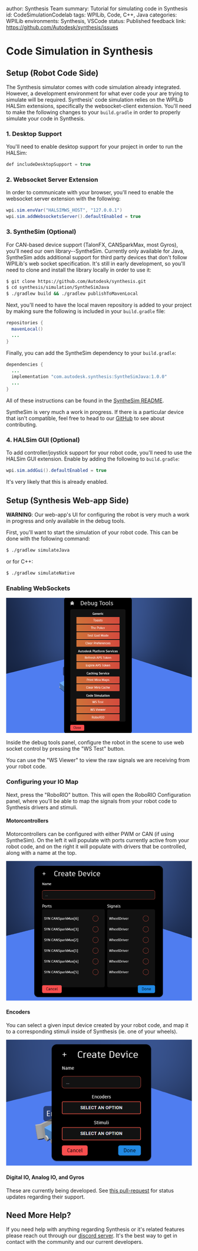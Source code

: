 author: Synthesis Team
summary: Tutorial for simulating code in Synthesis
id: CodeSimulationCodelab
tags: WPILib, Code, C++, Java
categories: WPILib
environments: Synthesis, VSCode
status: Published
feedback link: https://github.com/Autodesk/synthesis/issues

# Code Simulation in Synthesis

## Setup (Robot Code Side)

The Synthesis simulator comes with code simulation already integrated. However, a development environment for what ever code your are trying to simulate will be required.
Synthesis' code simulation relies on the WPILib HALSim extensions, specifically the websocket-client extension. You'll need to make the following changes to your `build.gradle` in order to properly simulate your code in Synthesis.

### 1. Desktop Support

You'll need to enable desktop support for your project in order to run the HALSim:

```java
def includeDesktopSupport = true
```

### 2. Websocket Server Extension

In order to communicate with your browser, you'll need to enable the websocket server extension with the following:

```java
wpi.sim.envVar("HALSIMWS_HOST", "127.0.0.1")
wpi.sim.addWebsocketsServer().defaultEnabled = true
```

### 3. SyntheSim (Optional)

For CAN-based device support (TalonFX, CANSparkMax, most Gyros), you'll need our own library--SyntheSim. Currently only available for Java, SyntheSim adds additional support for third party devices that don't follow WPILib's web socket specification. It's still in early development, so you'll need to clone and install the library locally in order to use it:

```sh
$ git clone https://github.com/Autodesk/synthesis.git
$ cd synthesis/simulation/SyntheSimJava
$ ./gradlew build && ./gradlew publishToMavenLocal
```

Next, you'll need to have the local maven repository is added to your project by making sure the following is included in your `build.gradle` file:

```java
repositories {
  mavenLocal()
  ...
}
```

Finally, you can add the SyntheSim dependency to your `build.gradle`:

```java
dependencies {
  ...
  implementation "com.autodesk.synthesis:SyntheSimJava:1.0.0"
  ...
}
```

All of these instructions can be found in the [SyntheSim README](https://github.com/Autodesk/synthesis/blob/prod/simulation/SyntheSimJava/README.md).

SyntheSim is very much a work in progress. If there is a particular device that isn't compatible, feel free to head to our [GitHub](https://github.com/Autodesk/synthesis) to see about contributing.

### 4. HALSim GUI (Optional)

To add controller/joystick support for your robot code, you'll need to use the HALSim GUI extension. Enable by adding the following to `build.gradle`:

```java
wpi.sim.addGui().defaultEnabled = true
```

It's very likely that this is already enabled.

## Setup (Synthesis Web-app Side)

**WARNING**: Our web-app's UI for configuring the robot is very much a work in progress and only available in the debug tools.

First, you'll want to start the simulation of your robot code. This can be done with the following command:

```bash
$ ./gradlew simulateJava
```

or for C++:

```bash
$ ./gradlew simulateNative
```

### Enabling WebSockets

![debug tools panel](img/code-sim/debug-tools.png)

Inside the debug tools panel, configure the robot in the scene to use web socket control by pressing the "WS Test" button.

You can use the "WS Viewer" to view the raw signals we are receiving from your robot code.

### Configuring your IO Map

Next, press the "RoboRIO" button. This will open the RoboRIO Configuration panel, where you'll be able to map the signals from your robot code to Synthesis drivers and stimuli.

#### Motorcontrollers

Motorcontrollers can be configured with either PWM or CAN (if using SyntheSim). On the left it will populate with ports currently active from your robot code, and on the right it will populate with drivers that be controlled, along with a name at the top.

![can configuration](img/code-sim/can-config.png)

#### Encoders

You can select a given input device created by your robot code, and map it to a corresponding stimuli inside of Synthesis (ie. one of your wheels).

![encoder configuration](img/code-sim/encoder-config.png)

#### Digital IO, Analog IO, and Gyros

These are currently being developed. See [this pull-request](https://github.com/Autodesk/synthesis/pull/1103) for status updates regarding their support.

## Need More Help?

If you need help with anything regarding Synthesis or it's related features please reach out through our
[discord server](https://www.discord.gg/hHcF9AVgZA). It's the best way to get in contact with the community and our current developers.
